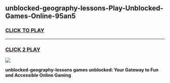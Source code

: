 
## unblocked-geography-lessons-Play-Unblocked-Games-Online-95an5
<h3>
<a href="https://premium76.site?title=unblocked-geography-lessons&ref=25A">CLICK TO PLAY</a></h3>
<hr>

<h3>
<a href="https://premium76.site?title=unblocked-geography-lessons&ref=25A">CLICK 2 PLAY</a>
  
</h3>

<a href="https://premium76.site?title=unblocked-geography-lessons&ref=25A"><img src="https://clearcache.store/games.png"></a>


**unblocked-geography-lessons games unblocked: Your Gateway to Fun and Accessible Online Gaming**
